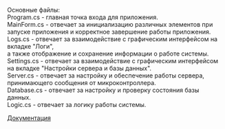 Основные файлы:  
Program.cs - главная точка входа для приложения.  
MainForm.cs - отвечает за инициализацию различных элементов при запуске приложения и корректное завершение работы приложения.  
Logs.cs - отвечает за взаимодействие с графическим интерфейсом на вкладке "Логи",  
          а также отображение и сохранение информации о работе системы.  
Settings.cs - отвечает за взаимодействие с графическим интерфейсом на вкладке "Настройки сервера и базы данных".  
Server.cs - отвечает за настройку и обеспечение работы сервера, принимающего сообщения от микроконтроллера.  
Database.cs - отвечает за настройку и проверку состояния базы данных.  
Logic.cs - отвечает за логику работы системы.  
  
[Документация](https://drive.google.com/open?id=1b_2Fz31EDbtCHnpIJwi7Qz_f0vww8UVm)  

